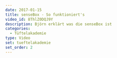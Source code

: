 ```yaml
---
date: 2017-01-15
title: senseBox - So funktioniert's
video_id: 8ThlZ0DQJ9Y
description: Björn erklärt was die senseBox ist
categories:
  - Tüftelakademie
type: Video
set: tueftelakademie
set_order: 2
---
```

